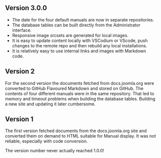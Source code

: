 <!-- Filename: Changelog / Display title: Changelog -->

## Version 3.0.0

- The date for the four default manuals are now in separate repositories.
- The database tables can be built directly from the Administrator interface.
- Responsive image srcsets are generated for local images.
- It is easy to update content locally with VSCodium or VScode, push changes
  to the remote repo and then rebuild any local installations.
- It is relatively easy to use internal links and images with Markdown code.

## Version 2

For the second version the documents fetched from docs.joomla.org were
converted to GitHub Flavoured Markdown and stored on GitHub. The contents
of four different manuals were in the same repository. That led to memory
and timeout problems when building the database tables. Building a new site
and updating it later cumbersome.

## Version 1

The first version fetched documents from the docs.joomla.org site and converted
them on demand to HTML suitable for Manual display. It was not reliable,
especially with code conversion.

The version number never actually reached 1.0.0!